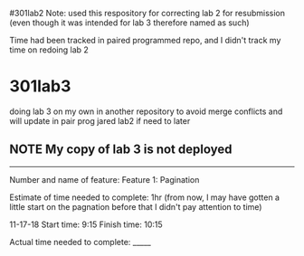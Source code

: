 #301lab2
Note: used this respository for correcting lab 2 for resubmission (even though it was intended for lab 3 therefore named as such)

Time had been tracked in paired programmed repo, and I didn't track my time on redoing lab 2



# 301lab3
doing lab 3 on my own in another repository to avoid merge conflicts and will update in pair prog jared lab2 if need to later

## NOTE My copy of lab 3 is not deployed

------------
Number and name of feature: Feature 1: Pagination

Estimate of time needed to complete: 1hr (from now, I may have gotten a little start on the pagnation before that I didn't pay attention to time)

11-17-18
Start time: 9:15
Finish time: 10:15

Actual time needed to complete: _____